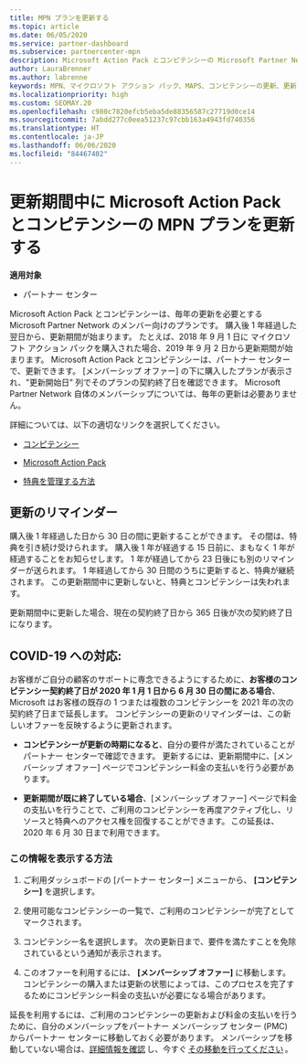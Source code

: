 ```yaml
---
title: MPN プランを更新する
ms.topic: article
ms.date: 06/05/2020
ms.service: partner-dashboard
ms.subservice: partnercenter-mpn
description: Microsoft Action Pack とコンピテンシーの Microsoft Partner Network (MPN) プランを更新します。購入後 1 年経過した翌日から更新期間が始まります。
author: LauraBrenner
ms.author: labrenne
keywords: MPN、マイクロソフト アクション パック、MAPS、コンピテンシーの更新、更新日
ms.localizationpriority: high
ms.custom: SEOMAY.20
ms.openlocfilehash: c980c7820efcb5eba5de88356587c27719d0ce14
ms.sourcegitcommit: 7abdd277c0eea51237c97cbb163a4943fd740356
ms.translationtype: HT
ms.contentlocale: ja-JP
ms.lasthandoff: 06/06/2020
ms.locfileid: "84467402"
---
```

# <a name="renew-your-mpn-offers-for-microsoft-action-pack-and-competencies-during-the-renewal-window"></a>更新期間中に Microsoft Action Pack とコンピテンシーの MPN プランを更新する

**適用対象**

- パートナー センター

Microsoft Action Pack とコンピテンシーは、毎年の更新を必要とする Microsoft Partner Network のメンバー向けのプランです。 購入後 1 年経過した翌日から、更新期間が始まります。 たとえば、2018 年 9 月 1 日に マイクロソフト アクション パックを購入された場合、2019 年 9 月 2 日から更新期間が始まります。 Microsoft Action Pack とコンピテンシーは、パートナー センターで、更新できます。 [メンバーシップ オファー] の下に購入したプランが表示され、"更新開始日" 列でそのプランの契約終了日を確認できます。 Microsoft Partner Network 自体のメンバーシップについては、毎年の更新は必要ありません。 

詳細については、以下の適切なリンクを選択してください。 

- [コンピテンシー](learn-about-competencies.md)

- [Microsoft Action Pack](mpn-get-action-pack.md)

- [特典を管理する方法](manage-your-partner-network-benefits.md)

## <a name="renewal-reminders"></a>更新のリマインダー 

購入後 1 年経過した日から 30 日の間に更新することができます。 その間は、特典を引き続け受けられます。 購入後 1 年が経過する 15 日前に、まもなく 1 年が経過することをお知らせします。 1 年が経過してから 23 日後にも別のリマインダーが送られます。 1 年経過してから 30 日間のうちに更新すると、特典が継続されます。 この更新期間中に更新しないと、特典とコンピテンシーは失われます。

更新期間中に更新した場合、現在の契約終了日から 365 日後が次の契約終了日になります。

## <a name="responding-to-covid-19"></a>COVID-19 への対応:

お客様がご自分の顧客のサポートに専念できるようにするために、**お客様のコンピテンシー契約終了日が 2020 年 1 月 1 日から 6 月 30 日の間にある場合**、Microsoft はお客様の既存の 1 つまたは複数のコンピテンシーを 2021 年の次の契約終了日まで延長します。 コンピテンシーの更新のリマインダーは、この新しいオファーを反映するように更新されます。 

- **コンピテンシーが更新の時期になると**、自分の要件が満たされていることがパートナー センターで確認できます。 更新するには、更新期間中に、[メンバーシップ オファー] ページでコンピテンシー料金の支払いを行う必要があります。 

- **更新期間が既に終了している場合**、[メンバーシップ オファー] ページで料金の支払いを行うことで、ご利用のコンピテンシーを再度アクティブ化し、リソースと特典へのアクセス権を回復することができます。 この延長は、2020 年 6 月 30 日まで利用できます。   

### <a name="how-to-view-this-information"></a>この情報を表示する方法

1. ご利用ダッシュボードの [パートナー センター] メニューから、 **[コンピテンシー]** を選択します。  

2. 使用可能なコンピテンシーの一覧で、ご利用のコンピテンシーが完了としてマークされます。  

3. コンピテンシー名を選択します。 次の更新日まで、要件を満たすことを免除されているという通知が表示されます。   

4. このオファーを利用するには、 **[メンバーシップ オファー]** に移動します。 コンピテンシーの購入または更新の状態によっては、このプロセスを完了するためにコンピテンシー料金の支払いが必要になる場合があります。 

延長を利用するには、ご利用のコンピテンシーの更新および料金の支払いを行うために、自分のメンバーシップをパートナー メンバーシップ センター (PMC) からパートナー センターに移動しておく必要があります。 メンバーシップを移動していない場合は、[詳細情報を確認](prepare-pmc-pc-migration.md) し、今すぐ [その移動を行ってください](https://partners.microsoft.com/partnerprogram/Welcome.aspx) 。  
